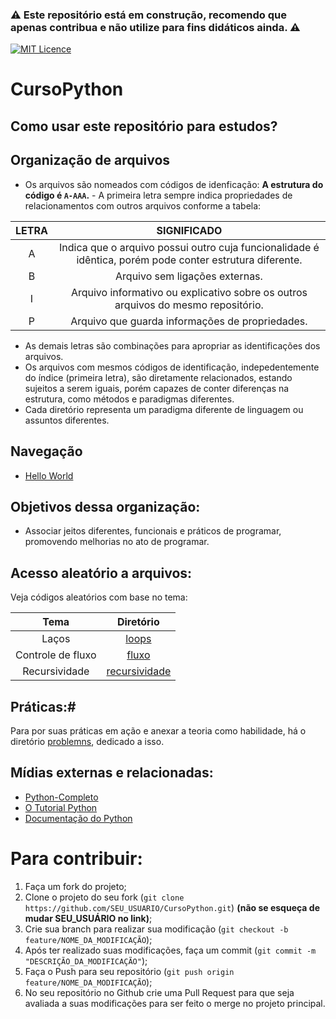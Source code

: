### :warning: Este repositório está em construção, recomendo que apenas contribua e não utilize para fins didáticos ainda. :warning:

[![MIT Licence](https://badges.frapsoft.com/os/mit/mit.svg?v=103)](https://opensource.org/licenses/mit-license.php)

# CursoPython

## Como usar este repositório para estudos?

## Organização de arquivos

* Os arquivos são nomeados com códigos de idenficação:
**A estrutura do código é ```A-AAA```.** - A primeira letra sempre indica propriedades de relacionamentos com outros arquivos conforme a tabela:

LETRA | SIGNIFICADO
:---: | :---:
A | Indica que o arquivo possui outro cuja funcionalidade é idêntica, porém pode conter estrutura diferente.
B | Arquivo sem ligações externas.
I | Arquivo informativo ou explicativo sobre os outros arquivos do mesmo repositório.
P | Arquivo que guarda informações de propriedades.

* As demais letras são combinações para apropriar as identificações dos arquivos.
* Os arquivos com mesmos códigos de identificação, indepedentemente do índice (primeira letra), são diretamente relacionados, estando sujeitos a serem iguais, porém capazes de conter diferenças na estrutura, como métodos e paradigmas diferentes.
* Cada diretório representa um paradigma diferente de linguagem ou assuntos diferentes.


## Navegação

- [Hello World](/main/main.ipynb)

## Objetivos dessa organização:

* Associar jeitos diferentes, funcionais e práticos de programar, promovendo melhorias no ato de programar.


## Acesso aleatório a arquivos:
Veja códigos aleatórios com base no tema:

Tema | Diretório
:---:|:---:
Laços | [loops](loops)
Controle de fluxo | [fluxo](fluxo)
Recursividade | [recursividade](recursividade)
 
## Práticas:#

Para por suas práticas em ação e anexar a teoria como habilidade, há o diretório [problemns](problems), dedicado a isso.



## Mídias externas e relacionadas:

- [Python-Completo](https://nbviewer.jupyter.org/github/rtadewald/Python-Completo-UDEMY/tree/master/Notebooks%20Traduzidos/)
- [O Tutorial Python](https://docs.python.org/pt-br/3/tutorial/index.html)
- [Documentação do Python](https://docs.python.org/pt-br/3/)

# Para contribuir:

1. Faça um fork do projeto;
2. Clone o projeto do seu fork (`git clone https://github.com/SEU_USUARIO/CursoPython.git`) **(não se esqueça de mudar SEU_USUÁRIO no link)**;
3. Crie sua branch para realizar sua modificação (`git checkout -b feature/NOME_DA_MODIFICAÇÃO`);
4. Após ter realizado suas modificações, faça um commit (`git commit -m "DESCRIÇÃO_DA_MODIFICAÇÃO"`);
5. Faça o Push para seu repositório (`git push origin feature/NOME_DA_MODIFICAÇÃO`);
6. No seu repositório no Github crie uma Pull Request para que seja avaliada a suas modificações para ser feito o merge no projeto principal.
